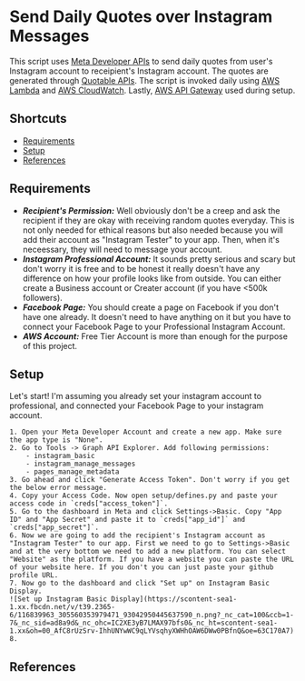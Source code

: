 # Send Daily Quotes over Instagram Messages

This script uses [Meta Developer APIs](https://developers.facebook.com) to send daily quotes from user's Instagram account to receipient's Instagram account. The quotes are generated through [Quotable APIs](https://github.com/lukePeavey/quotable). The script is invoked daily using [AWS Lambda](https://aws.amazon.com/lambda) and [AWS CloudWatch](https://aws.amazon.com/cloudwatch). Lastly, [AWS API Gateway](https://aws.amazon.com/api-gateway) used during setup.


## Shortcuts

- [Requirements](#requirements)
- [Setup](#setup)
- [References](#references)

## Requirements
* ___Recipient's Permission:___ Well obviously don't be a creep and ask the recipient if they are okay with receiving random quotes everyday. This is not only needed for ethical reasons but also needed because you will add their account as "Instagram Tester" to your app. Then, when it's neceessary, they will need to message your account.
* ___Instagram Professional Account:___ It sounds pretty serious and scary but don't worry it is free and to be honest it really doesn't have any difference on how your profile looks like from outside. You can either create a Business account or Creater account (if you have <500k followers).
* ___Facebook Page:___ You should create a page on Facebook if you don't have one already. It doesn't need to have anything on it but you have to connect your Facebook Page to your Professional Instagram Account.
* ___AWS Account:___ Free Tier Account is more than enough for the purpose of this project.

## Setup

Let's start! I'm assuming you already set your instagram account to professional, and connected your Facebook Page to your instagram account.

    1. Open your Meta Developer Account and create a new app. Make sure the app type is "None".
    2. Go to Tools -> Graph API Explorer. Add following permissions:
        - instagram_basic
        - instagram_manage_messages
        - pages_manage_metadata
    3. Go ahead and click "Generate Access Token". Don't worry if you get the below error message.
    4. Copy your Access Code. Now open setup/defines.py and paste your access code in `creds["access_token"]`.
    5. Go to the dashboard in Meta and click Settings->Basic. Copy "App ID" and "App Secret" and paste it to `creds["app_id"]` and `creds["app_secret"]`.
    6. Now we are going to add the recipient's Instagram account as "Instagram Tester" to our app. First we need to go to Settings->Basic and at the very bottom we need to add a new platform. You can select "Website" as the platform. If you have a website you can paste the URL of your website here. If you don't you can just paste your github profile URL.
    7. Now go to the dashboard and click "Set up" on Instagram Basic Display.
    ![Set up Instagram Basic Display](https://scontent-sea1-1.xx.fbcdn.net/v/t39.2365-6/116839963_305560353979471_93042950445637590_n.png?_nc_cat=100&ccb=1-7&_nc_sid=ad8a9d&_nc_ohc=IC2XE3yB7LMAX97bfs0&_nc_ht=scontent-sea1-1.xx&oh=00_AfC8rUzSrv-IhhUNYwWC9qLYVsqhyXWHhOAW6DWw0PBfnQ&oe=63C170A7)
    8. 
## References